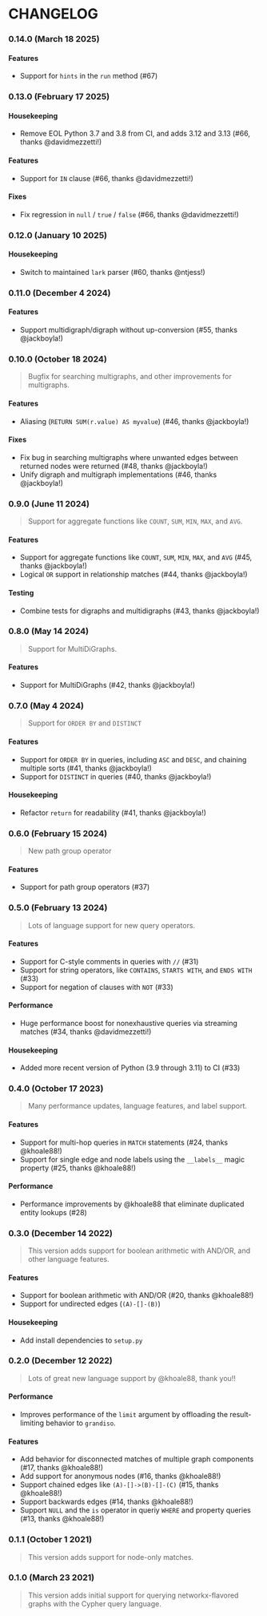 # CHANGELOG

### **0.14.0** (March 18 2025)

#### Features

-   Support for `hints` in the `run` method (#67)

### **0.13.0** (February 17 2025)

#### Housekeeping

-   Remove EOL Python 3.7 and 3.8 from CI, and adds 3.12 and 3.13 (#66, thanks @davidmezzetti!)

#### Features

-   Support for `IN` clause (#66, thanks @davidmezzetti!)

#### Fixes

-   Fix regression in `null` / `true` / `false` (#66, thanks @davidmezzetti!)

### **0.12.0** (January 10 2025)

#### Housekeeping

-   Switch to maintained `lark` parser (#60, thanks @ntjess!)

### **0.11.0** (December 4 2024)

#### Features

-   Support multidigraph/digraph without up-conversion (#55, thanks @jackboyla!)

### **0.10.0** (October 18 2024)

> Bugfix for searching multigraphs, and other improvements for multigraphs.

#### Features

-   Aliasing (`RETURN SUM(r.value) AS myvalue`) (#46, thanks @jackboyla!)

#### Fixes

-   Fix bug in searching multigraphs where unwanted edges between returned nodes were returned (#48, thanks @jackboyla!)
-   Unify digraph and multigraph implementations (#46, thanks @jackboyla!)

### **0.9.0** (June 11 2024)

> Support for aggregate functions like `COUNT`, `SUM`, `MIN`, `MAX`, and `AVG`.

#### Features

-   Support for aggregate functions like `COUNT`, `SUM`, `MIN`, `MAX`, and `AVG` (#45, thanks @jackboyla!)
-   Logical `OR` support in relationship matches (#44, thanks @jackboyla!)

#### Testing

-   Combine tests for digraphs and multidigraphs (#43, thanks @jackboyla!)

### **0.8.0** (May 14 2024)

> Support for MultiDiGraphs.

#### Features

-   Support for MultiDiGraphs (#42, thanks @jackboyla!)

### **0.7.0** (May 4 2024)

> Support for `ORDER BY` and `DISTINCT`

#### Features

-   Support for `ORDER BY` in queries, including `ASC` and `DESC`, and chaining multiple sorts (#41, thanks @jackboyla!)
-   Support for `DISTINCT` in queries (#40, thanks @jackboyla!)

#### Housekeeping

-   Refactor `return` for readability (#41, thanks @jackboyla!)

### **0.6.0** (February 15 2024)

> New path group operator

#### Features

-   Support for path group operators (#37)

### **0.5.0** (February 13 2024)

> Lots of language support for new query operators.

#### Features

-   Support for C-style comments in queries with `//` (#31)
-   Support for string operators, like `CONTAINS`, `STARTS WITH`, and `ENDS WITH` (#33)
-   Support for negation of clauses with `NOT` (#33)

#### Performance

-   Huge performance boost for nonexhaustive queries via streaming matches (#34, thanks @davidmezzetti!)

#### Housekeeping

-   Added more recent version of Python (3.9 through 3.11) to CI (#33)

### **0.4.0** (October 17 2023)

> Many performance updates, language features, and label support.

#### Features

-   Support for multi-hop queries in `MATCH` statements (#24, thanks @khoale88!)
-   Support for single edge and node labels using the `__labels__` magic property (#25, thanks @khoale88!)

#### Performance

-   Performance improvements by @khoale88 that eliminate duplicated entity lookups (#28)

### **0.3.0** (December 14 2022)

> This version adds support for boolean arithmetic with AND/OR, and other language features.

#### Features

-   Support for boolean arithmetic with AND/OR (#20, thanks @khoale88!)
-   Support for undirected edges (`(A)-[]-(B)`)

#### Housekeeping

-   Add install dependencies to `setup.py`

### **0.2.0** (December 12 2022)

> Lots of great new language support by @khoale88, thank you!!

#### Performance

-   Improves performance of the `limit` argument by offloading the result-limiting behavior to `grandiso`.

#### Features

-   Add behavior for disconnected matches of multiple graph components (#17, thanks @khoale88!)
-   Add support for anonymous nodes (#16, thanks @khoale88!)
-   Support chained edges like `(A)-[]->(B)-[]-(C)` (#15, thanks @khoale88!)
-   Support backwards edges (#14, thanks @khoale88!)
-   Support `NULL` and the `is` operator in queriy `WHERE` and property queries (#13, thanks @khoale88!)

### **0.1.1** (October 1 2021)

> This version adds support for node-only matches.

### **0.1.0** (March 23 2021)

> This version adds initial support for querying networkx-flavored graphs with the Cypher query language.

